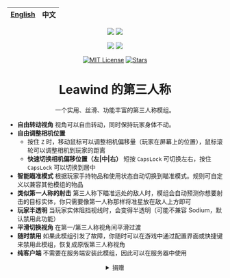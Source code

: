 <div align=center>

| [English](./README.md) | 中文 |
|------------------------|----|

[![](https://img.shields.io/curseforge/dt/930880?style=flat&logo=curseforge&color=F1643%5E&cacheSeconds=3600&label=下载量)](https://www.curseforge.com/minecraft/mc-mods/leawind-third-person)
[![](https://img.shields.io/modrinth/dt/S3D3QF0M?style=flat&logo=modrinth&color=17B85A&cacheSeconds=3600&label=下载量)](https://modrinth.com/mod/leawind-third-person)

[![](https://img.shields.io/github/last-commit/LEAWIND/Third-Person?logo=github&label=上次提交)](https://github.com/LEAWIND/Third-Person)
[![](https://img.shields.io/github/deployments/LEAWIND/Third-Person/github-pages?style=flat&logo=github&label=文档&cacheSeconds=900)](https://leawind.github.io/Third-Person/en-US/?autolang)

[![MIT License](https://img.shields.io/badge/license-MIT-blue.svg?label=开源协议)](https://github.com/LEAWIND/Third-Person?tab=MIT-1-ov-file)
[![Stars](https://img.shields.io/github/stars/LEAWIND/Third-Person?style=flat&logo=github&color=daaa3f&label=星标)](https://github.com/LEAWIND/Third-Person)

# Leawind 的第三人称

一个实用、丝滑、功能丰富的第三人称模组。

</div>

- **自由转动视角** 视角可以自由转动，同时保持玩家身体不动。
- **自由调整相机位置**
	- 按住 `Z` 时，移动鼠标可以调整相机偏移量（玩家在屏幕上的位置），鼠标滚轮可以调整相机到玩家的距离
	- **快速切换相机偏移位置（左|中|右）** 短按 `CapsLock` 可切换左右，按住 `CapsLock` 可以切换到居中
- **智能瞄准模式** 根据玩家手持物品和使用状态自动切换到瞄准模式。规则可自定义以兼容其他模组的物品
- **类似第一人称的射击** 第三人称下瞄准远处的敌人时，模组会自动预测你想要射击的目标实体，你只需要像第一人称那样将准星放在敌人上方即可
- **玩家半透明** 当玩家实体阻挡视线时，会变得半透明（可能不兼容 Sodium，默认禁用此功能）
- **平滑切换视角** 在第一/第三人称视角间平滑过渡
- **随时禁用** 如果此模组引发了故障，你随时可以在游戏中通过配置界面或快捷键来禁用此模组，恢复成原版第三人称视角
- **纯客户端** 不需要在服务端安装此模组，因此可以在服务器中使用

<div align=center>
<details>
<summary>捐赠</summary>

<img src=https://github.com/Leawind/Third-Person/raw/gh-pages/docs/public/donate/IHY-216.jpg width=648/>

> <details>
> <summary>通过微信捐赠</summary>
> <img src=https://github.com/Leawind/Third-Person/raw/gh-pages/docs/public/donate/wechat.jpg width=320 />
> </details>

> <details>
> <summary>其他方式</summary>
>
> [Buy Me a Coffee](https://www.buymeacoffee.com/leawind)  
> [爱发电](https://afdian.com/a/Leawind)
>
> </details>

</details>
</div>
